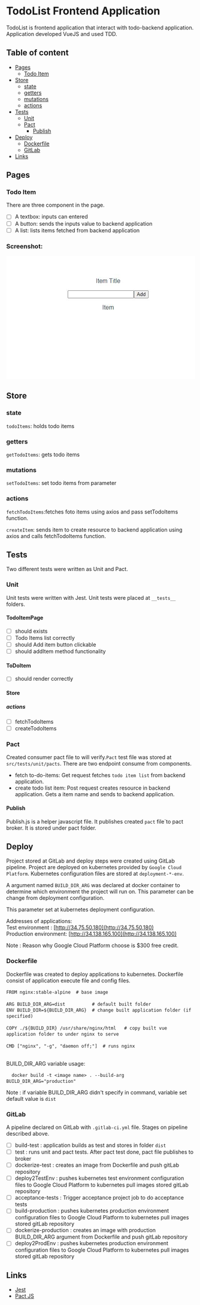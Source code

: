 # TodoList Frontend Application

TodoList is frontend application that interact with todo-backend application. Application developed VueJS and used TDD.

## Table of content
- [Pages](#pages)
    - [Todo Item](#todo-item-page)
- [Store](#store)
    - [state](#state)
    - [getters](#getters)
    - [mutations](#mutations)
    - [actions](#actions)
- [Tests](#tests)
    - [Unit](#unit)
    - [Pact](#pack)
      - [Publish](#publish)
- [Deploy](#deploy)
    - [Dockerfile](#dockerfile)
    - [GitLab](#gitlab)
- [Links](#links)

## Pages

### Todo Item
There are three component in the page.
- [ ] A textbox: inputs can entered
- [ ] A button: sends the inputs value to backend application
- [ ] A list: lists items fetched from backend application

### Screenshot:
![Todo list main page](./src/assets/mainPage.jpg)

## Store
### state
``todoItems``: holds todo items 
### getters
``getTodoItems``: gets todo items
### mutations
``setTodoItems``: set todo items from parameter
### actions
``fetchTodoItems``:fetches foto items using axios and pass setTodoItems function.

``createItem``: sends item to create resource to backend application using axios and calls fetchTodoItems function.

## Tests

Two different tests were written as Unit and Pact.

### Unit
Unit tests were written with Jest. Unit tests were placed at ``__tests__`` folders. 

#### TodoItemPage
- [ ] should exists
- [ ] Todo Items list correctly
- [ ] should Add item button clickable
- [ ] should addItem method functionality
#### ToDoItem
- [ ] should render correctly
#### Store
##### actions
- [ ] fetchTodoItems
- [ ] createTodoItems

### Pact
Created consumer pact file to will verify.``Pact`` test file was stored at ``src/tests/unit/pacts``.
There are two endpoint consume from components.

* fetch to-do-items: Get request fetches ``todo item list`` from backend application. 
* create todo list item: Post request creates resource in backend application. Gets a item name and sends to backend application.

#### Publish
Publish.js is a helper javascript file. It publishes created ``pact`` file`to pact broker. It is stored under pact folder.

## Deploy
Project stored at GitLab and deploy steps were created using GitLab pipeline. Project are deployed on kubernetes provided by
`Google Cloud Platform`. Kubernetes configuration files are stored at `deployment-*-env`.

A argument named `BUILD_DIR_ARG` was declared at docker container to determine which environment the project will run on.
This parameter can be change from deployment configuration.

This parameter set at kubernetes deployment configuration.

Addresses of applications:<br>
Test environment : [http://34.75.50.180](http://34.75.50.180) <br>
Production environment: [http://34.138.165.100](http://34.138.165.100)

Note : Reason why Google Cloud Platform choose is $300 free credit.

### Dockerfile
Dockerfile was created to deploy applications to kubernetes. Dockerfile consist of application execute file and config files.

```
FROM nginx:stable-alpine  # base image

ARG BUILD_DIR_ARG=dist          # default built folder
ENV BUILD_DIR=${BUILD_DIR_ARG}  # change built application folder (if specified)

COPY ./${BUILD_DIR} /usr/share/nginx/html   # copy built vue application folder to under nginx to serve

CMD ["nginx", "-g", "daemon off;"]  # runs nginx
```

<br>
BUILD_DIR_ARG variable usage:

```
  docker build -t <image name> . --build-arg BUILD_DIR_ARG="production"
```

Note : if variable BUILD_DIR_ARG didn't specify in command, variable set default value is ``dist``


### GitLab
A pipeline declared on GitLab with ``.gitlab-ci.yml`` file. Stages on pipeline described above.
<br>

- [ ] build-test : application builds as test and stores in folder ``dist``
- [ ] test : runs unit and pact tests. After pact test done, pact file publishes to broker 
- [ ] dockerize-test : creates an image from Dockerfile and push gitLab repository
- [ ] deploy2TestEnv : pushes kubernetes test environment configuration files to Google Cloud Platform to kubernetes
  pull images stored gitLab repository
- [ ] acceptance-tests : Trigger acceptance project job to do acceptance tests
- [ ] build-production : pushes kubernetes production environment configuration files to Google Cloud Platform to kubernetes
  pull images stored gitLab repository
- [ ] dockerize-production : creates an image with production BUILD_DIR_ARG argument from Dockerfile and push gitLab repository 
- [ ] deploy2ProdEnv : pushes kubernetes production environment configuration files to Google Cloud Platform to kubernetes
  pull images stored gitLab repository

## Links

* [Jest](https://jestjs.io/)
* [Pact JS](https://github.com/pact-foundation/pact-js)